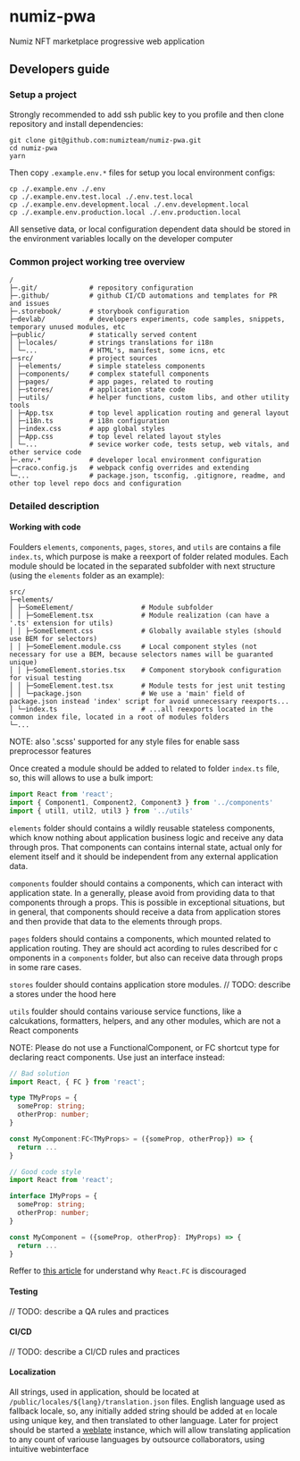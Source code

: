 # numiz-pwa
Numiz NFT marketplace progressive web application

## Developers guide
### Setup a project
Strongly recommended to add ssh public key to you profile and then clone repository and install dependencies:
```
git clone git@github.com:numizteam/numiz-pwa.git
cd numiz-pwa
yarn
```
Then copy `.example.env.*` files for setup you local environment configs:
```
cp ./.example.env ./.env
cp ./.example.env.test.local ./.env.test.local
cp ./.example.env.development.local ./.env.development.local
cp ./.example.env.production.local ./.env.production.local
```
All sensetive data, or local configuration dependent data should be stored in the environment variables locally on the developer computer

### Common project working tree overview
```
/
├─.git/             # repository configuration
├─.github/          # github CI/CD automations and templates for PR and issues
├─.storebook/       # storybook configuration
├─devlab/           # developers experiments, code samples, snippets, temporary unused modules, etc
├─public/           # statically served content 
│ ├─locales/        # strings translations for i18n
│ └─...             # HTML's, manifest, some icns, etc
├─src/              # project sources
│ ├─elements/       # simple stateless components
│ ├─components/     # complex statefull components
│ ├─pages/          # app pages, related to routing
│ ├─stores/         # application state code
│ ├─utils/          # helper functions, custom libs, and other utility tools
│ ├─App.tsx         # top level application routing and general layout 
│ ├─i18n.ts         # i18n configuration
│ ├─index.css       # app global styles
│ ├─App.css         # top level related layout styles
│ └─...             # sevice worker code, tests setup, web vitals, and other service code
├─.env.*            # developer local environment configuration
├─craco.config.js   # webpack config overrides and extending
└─...               # package.json, tsconfig, .gitignore, readme, and other top level repo docs and configuration
```
### Detailed description
#### Working with code
Foulders `elements`, `components`, `pages`, `stores`, and `utils` are contains a file `index.ts`, which purpose is make a reexport of folder related modules. Each module should be located in the separated subfolder with next structure (using the `elements` folder as an example):
```
src/
├─elements/
│ ├─SomeElement/                 # Module subfolder
│ │ ├─SomeElement.tsx            # Module realization (can have a '.ts' extension for utils)
│ │ ├─SomeElement.css            # Globally available styles (should use BEM for selectors)
│ │ ├─SomeElement.module.css     # Local component styles (not necessary for use a BEM, because selectors names will be guaranted unique)
│ │ ├─SomeElement.stories.tsx    # Component storybook configuration for visual testing
│ │ ├─SomeElement.test.tsx       # Module tests for jest unit testing
│ │ └─package.json               # We use a 'main' field of package.json instead 'index' script for avoid unnecessary reexports...
│ └─index.ts                     # ...all reexports located in the common index file, located in a root of modules folders
└─...
```
NOTE: also '.scss' supported for any style files for enable sass preprocessor features

Once created a module should be added to related to folder `index.ts` file, so, this will allows to use a bulk import:
```typescript
import React from 'react';
import { Component1, Component2, Component3 } from '../components'
import { util1, util2, util3 } from '../utils'
```
`elements` folder should contains a wildly reusable stateless components, which know nothing about application business logic and receive any data through pros. That components can contains internal state, actual only for element itself and it should be independent from any external application data.

`components` foulder should contains a components, which can interact with application state. In a generally, please avoid from providing data to that components through a props. This is possible in exceptional situations, but in general, that components should receive a data from application stores and then provide that data to the elements through props.

`pages` folders should contains a components, which mounted related to application routing. They are should act acording to rules described for c omponents in a `components` folder, but also can receive data through props in some rare cases.

`stores` foulder should contains application store modules. // TODO: describe a stores under the hood here

`utils` foulder should contains variouse service functions, like a calcukations, formatters, helpers, and any other modules, which are not a React components

NOTE: Please do not use a FunctionalComponent, or FC shortcut type for declaring react components. Use just an interface instead:
```typescript
// Bad solution
import React, { FC } from 'react';

type TMyProps = {
  someProp: string;
  otherProp: number;
}

const MyComponent:FC<TMyProps> = ({someProp, otherProp}) => {
  return ...
}

// Good code style
import React from 'react';

interface IMyProps = {
  someProp: string;
  otherProp: number;
}

const MyComponent = ({someProp, otherProp}: IMyProps) => {
  return ...
}

```
Reffer to [this article](https://github.com/typescript-cheatsheets/react#section-2-getting-started) for understand why `React.FC` is discouraged

#### Testing

// TODO: describe a QA rules and practices

#### CI/CD

// TODO: describe a CI/CD rules and practices

#### Localization
All strings, used in application, should be located at `/public/locales/${lang}/translation.json` files. English language used as fallback locale, so, any initially added string should be added at `en` locale using unique key, and then translated to other language. Later for project should be started a [weblate](https://weblate.org/) instance, which will allow translating application to any count of variouse languages by outsource collaborators, using intuitive webinterface
